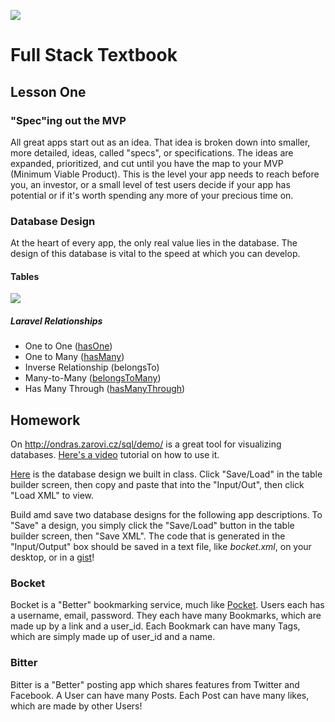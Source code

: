 ![](http://static1.squarespace.com/static/538f3fcde4b05c5fecc7a40e/t/538f48a4e4b00d94e8c253b3/1453396632576/?format=400w)
# Full Stack Textbook
## Lesson One

### "Spec"ing out the MVP
All great apps start out as an idea. That idea is broken down into smaller, more detailed, ideas, called "specs", or specifications. The ideas are expanded, prioritized, and cut until you have the map to your MVP (Minimum Viable Product). This is the level your app needs to reach before you, an investor, or a small level of test users decide if your app has potential or if it's worth spending any more of your precious time on.

### Database Design
At the heart of every app, the only real value lies in the database. The design of this database is vital to the speed at which you can develop.

#### Tables

![](https://docs.google.com/drawings/d/1yLCybtJM6l9CJmXllpCr7uHCJQm1Sr2p8ZFJYP7FnlE/pub?w=1440&h=1080)

##### Laravel Relationships
* One to One ([hasOne](https://laravel.com/docs/5.2/eloquent-relationships#one-to-one))
* One to Many ([hasMany](https://laravel.com/docs/5.2/eloquent-relationships#one-to-many))
* Inverse Relationship (belongsTo)
* Many-to-Many ([belongsToMany](https://laravel.com/docs/5.2/eloquent-relationships#many-to-many))
* Has Many Through ([hasManyThrough](https://laravel.com/docs/5.2/eloquent-relationships#has-many-through))

## Homework
On http://ondras.zarovi.cz/sql/demo/ is a great tool for visualizing databases. [Here's a video](https://www.youtube.com/watch?v=hCQzJx9AKhU) tutorial on how to use it. 

[Here](https://gist.githubusercontent.com/mistakevin/7152054fcdf022e73e71/raw/3e58a4121da0e15c61bc879dabcf633fae3869f8/breddit.xml) is the database design we built in class. Click "Save/Load" in the table builder screen, then copy and paste that into the "Input/Out", then click "Load XML" to view.

Build amd save two database designs for the following app descriptions. To "Save" a design, you simply click the "Save/Load" button in the table builder screen, then "Save XML". The code that is generated in the "Input/Output" box should be saved in a text file, like _bocket.xml_, on your desktop, or in a [gist](https://gist.github.com/)! 

### Bocket
Bocket is a "Better" bookmarking service, much like [Pocket](getpocket.com). Users each has a username, email, password. They each have many Bookmarks, which are made up by a link and a user_id. Each Bookmark can have many Tags, which are simply made up of user_id and a name.

### Bitter
Bitter is a "Better" posting app which shares features from Twitter and Facebook. A User can have many Posts. Each Post can have many likes, which are made by other Users!
